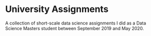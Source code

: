 # University Assignments
A collection of short-scale data science assignments I did as a Data Science Masters student between September 2019 and May 2020.
